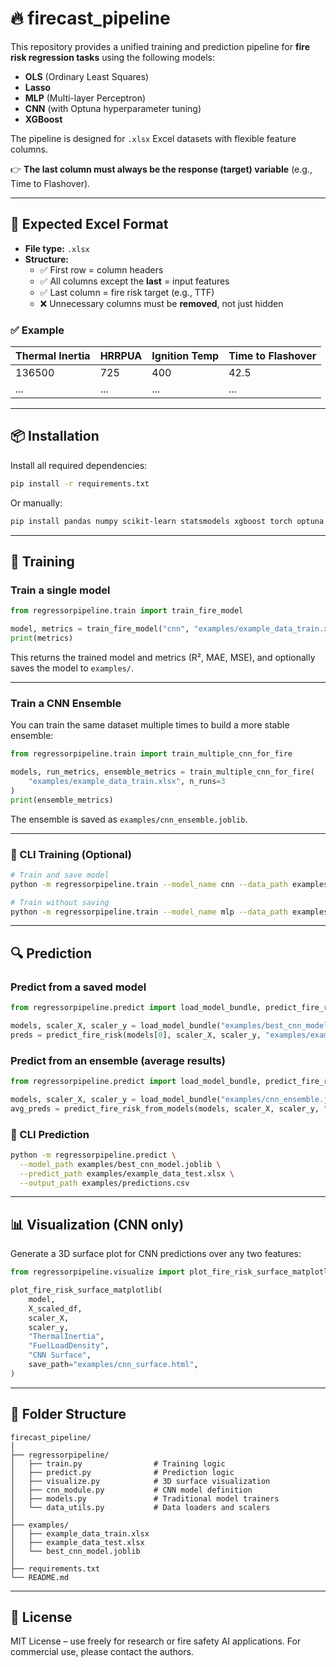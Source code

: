 
# 🔥 firecast_pipeline

This repository provides a unified training and prediction pipeline for **fire risk regression tasks** using the following models:

- **OLS** (Ordinary Least Squares)
- **Lasso**
- **MLP** (Multi-layer Perceptron)
- **CNN** (with Optuna hyperparameter tuning)
- **XGBoost**

The pipeline is designed for `.xlsx` Excel datasets with flexible feature columns.

👉 **The last column must always be the response (target) variable** (e.g., Time to Flashover).

---

## 📁 Expected Excel Format

- **File type:** `.xlsx`
- **Structure:**
  - ✅ First row = column headers
  - ✅ All columns except the **last** = input features
  - ✅ Last column = fire risk target (e.g., TTF)
  - ❌ Unnecessary columns must be **removed**, not just hidden

### ✅ Example

| Thermal Inertia | HRRPUA | Ignition Temp | Time to Flashover |
|-----------------|--------|----------------|--------------------|
| 136500          | 725    | 400            | 42.5               |
| ...             | ...    | ...            | ...                |

---

## 📦 Installation

Install all required dependencies:

```bash
pip install -r requirements.txt
```

Or manually:

```bash
pip install pandas numpy scikit-learn statsmodels xgboost torch optuna openpyxl joblib plotly
```

---

## 🚀 Training

### Train a single model

```python
from regressorpipeline.train import train_fire_model

model, metrics = train_fire_model("cnn", "examples/example_data_train.xlsx", save=True)
print(metrics)
```

This returns the trained model and metrics (R², MAE, MSE), and optionally saves the model to `examples/`.

---

### Train a CNN Ensemble

You can train the same dataset multiple times to build a more stable ensemble:

```python
from regressorpipeline.train import train_multiple_cnn_for_fire

models, run_metrics, ensemble_metrics = train_multiple_cnn_for_fire(
    "examples/example_data_train.xlsx", n_runs=3
)
print(ensemble_metrics)
```

The ensemble is saved as `examples/cnn_ensemble.joblib`.

---

### 🔧 CLI Training (Optional)

```bash
# Train and save model
python -m regressorpipeline.train --model_name cnn --data_path examples/example_data_train.xlsx

# Train without saving
python -m regressorpipeline.train --model_name mlp --data_path examples/example_data_train.xlsx --no_save
```

---

## 🔍 Prediction

### Predict from a saved model

```python
from regressorpipeline.predict import load_model_bundle, predict_fire_risk

models, scaler_X, scaler_y = load_model_bundle("examples/best_cnn_model.joblib")
preds = predict_fire_risk(models[0], scaler_X, scaler_y, "examples/example_data_test.xlsx")
```

### Predict from an ensemble (average results)

```python
from regressorpipeline.predict import load_model_bundle, predict_fire_risk_from_models

models, scaler_X, scaler_y = load_model_bundle("examples/cnn_ensemble.joblib")
avg_preds = predict_fire_risk_from_models(models, scaler_X, scaler_y, "examples/example_data_test.xlsx")
```

### 🔧 CLI Prediction

```bash
python -m regressorpipeline.predict \
  --model_path examples/best_cnn_model.joblib \
  --predict_path examples/example_data_test.xlsx \
  --output_path examples/predictions.csv
```

---

## 📊 Visualization (CNN only)

Generate a 3D surface plot for CNN predictions over any two features:

```python
from regressorpipeline.visualize import plot_fire_risk_surface_matplotlib

plot_fire_risk_surface_matplotlib(
    model,
    X_scaled_df,
    scaler_X,
    scaler_y,
    "ThermalInertia",
    "FuelLoadDensity",
    "CNN Surface",
    save_path="examples/cnn_surface.html",
)
```

---

## 📂 Folder Structure

```text
firecast_pipeline/
│
├── regressorpipeline/
│   ├── train.py                # Training logic
│   ├── predict.py              # Prediction logic
│   ├── visualize.py            # 3D surface visualization
│   ├── cnn_module.py           # CNN model definition
│   ├── models.py               # Traditional model trainers
│   └── data_utils.py           # Data loaders and scalers
│
├── examples/
│   ├── example_data_train.xlsx
│   ├── example_data_test.xlsx
│   └── best_cnn_model.joblib
│
├── requirements.txt
└── README.md
```

---

## 📜 License

MIT License – use freely for research or fire safety AI applications. For commercial use, please contact the authors.
